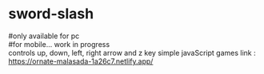# sword-slash <br>
#only available for pc <br>
#for mobile... work in progress <br>
controls up, down, left, right arrow and z key
simple javaScript games 
link : https://ornate-malasada-1a26c7.netlify.app/
